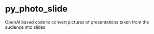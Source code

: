 # py_photo_slide
OpenAI based code to convert pictures of presentations taken from the audience into slides
